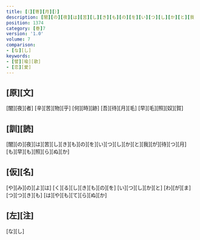 ```yaml
---
title: [（][寄][月][）]
description: [闇][の][夜][は][苦][し][き][も][の][を][い][つ][し][か][と][我][が][待][つ][月][も][早][も][照][ら][ぬ][か]
position: 1374
category: [巻]7
version: '1.0'
volume: 7
comparison:
- [な][し]
keywords:
- [譬][喩][歌]
- [恋][愛]
---
```


## [原][文]

[闇][夜][者] [辛][苦][物][乎] [何][時][跡] [吾][待][月][毛] [早][毛][照][奴][賀]

## [訓][読]

[闇][の][夜][は][苦][し][き][も][の][を][い][つ][し][か][と][我][が][待][つ][月][も][早][も][照][ら][ぬ][か]

## [仮][名]

[や][み][の][よ][は] [く][る][し][き][も][の][を] [い][つ][し][か][と] [わ][が][ま][つ][つ][き][も] [は][や][も][て][ら][ぬ][か]

## [左][注]

[な][し]
